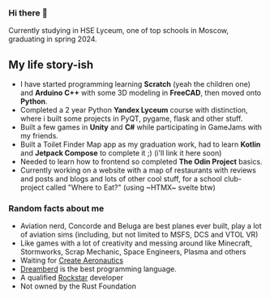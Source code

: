 ### Hi there 👋

Currently studying in HSE Lyceum, one of top schools in Moscow, graduating in spring 2024.
## My life story-ish
- I have started programming learning **Scratch** (yeah the children one) and **Arduino C++** with some 3D modeling in **FreeCAD**, then moved onto **Python**.
- Completed a 2 year Python **Yandex Lyceum** course with distinction, where i built some projects in PyQT, pygame, flask and other stuff. 
- Built a few games in **Unity** and **C#** while participating in GameJams with my friends.
- Built a Toilet Finder Map app as my graduation work, had to learn **Kotlin** and **Jetpack Compose** to complete it ;) (i'll link it here soon)
- Needed to learn how to frontend so completed **The Odin Project** basics.
- Currently working on a website with a map of restaurants with reviews and posts and blogs and lots of other cool stuff, for a school club-project called "Where to Eat?" (using ~HTMX~ svelte btw)

### Random facts about me
- Aviation nerd, Concorde and Beluga are best planes ever built, play a lot of aviation sims (including, but not limited to MSFS, DCS and VTOL VR)
- Like games with a lot of creativity and messing around like Minecraft, Stormworks, Scrap Mechanic, Space Engineers, Plasma and others
- Waiting for [Create Aeronautics](https://www.youtube.com/watch?v=AkK2eJdcpAQ)
- [Dreamberd](https://github.com/TodePond/nDreamBerd) is the best programming language.
- A qualified [Rockstar](http://codewithrockstar.com/) developer
- Not owned by the Rust Foundation
